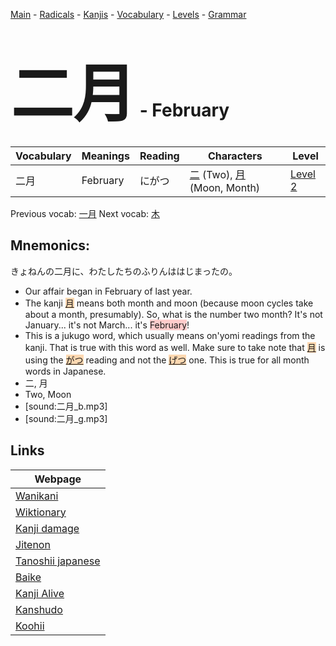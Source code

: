 <style> bigfont {font-size: 100px}</style>
[Main](../README.md) -
[Radicals](../radicals.md) -
[Kanjis](../kanjis.md) -
[Vocabulary](../vocabulary.md) -
[Levels](../levels.md) -
[Grammar](../grammar.md)
# <bigfont> 二月</bigfont> - February 

| Vocabulary | Meanings | Reading | Characters | Level |
| --- | --- | --- | --- | --- |
| 二月 | February | にがつ |  [二](../kanjis/二.md) (Two), [月](../kanjis/月.md) (Moon, Month) | [Level 2](../levels/wk_level2.md) |

Previous vocab: [一月](一月.md) Next vocab: [木](木.md) 

## Mnemonics:
きょねんの二月に、わたしたちのふりんははじまったの。
* Our affair began in February of last year.
* The kanji <span style="background-color:#fed8b1"> [月](https://jisho.org/search/月)</span> means both month and moon (because moon cycles take about a month, presumably). So, what is the number two month? It's not January... it's not March... it's <span style="background-color:#ffcccb"> February</span>!
* This is a jukugo word, which usually means on'yomi readings from the kanji. That is true with this word as well. Make sure to take note that <span style="background-color:#fed8b1"> [月](https://jisho.org/search/月)</span> is using the <span style="background-color:#fed8b1"> [がつ](https://jisho.org/search/がつ)</span> reading and not the <span style="background-color:#fed8b1"> [げつ](https://jisho.org/search/げつ)</span> one. This is true for all month words in Japanese.
* 二, 月
* Two, Moon
* [sound:二月_b.mp3]
* [sound:二月_g.mp3]


## Links 

| Webpage |
| --- |
| [Wanikani          ](https://www.wanikani.com/kanji/二月) |
| [Wiktionary        ](https://en.wiktionary.org/wiki/二月) |
| [Kanji damage      ](http://www.kanjidamage.com/kanji/search?utf8=✓&q=二月) |
| [Jitenon           ](https://jitenon.com/kanji/二月) |
| [Tanoshii japanese ](https://www.tanoshiijapanese.com/dictionary/kanji.cfm?k=二月) |
| [Baike             ](https://baike.baidu.com/item/二月) |
| [Kanji Alive       ](https://app.kanjialive.com/二月) |
| [Kanshudo          ](https://www.kanshudo.com/searchmn?q=二月) |
| [Koohii            ](https://kanji.koohii.com/study/kanji/二月) |
